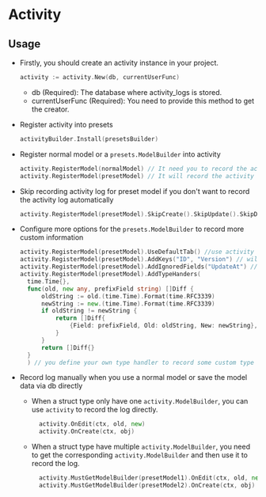 # Activity

## Usage

- Firstly, you should create an activity instance in your project.

  ```go
  activity := activity.New(db, currentUserFunc)
  ```

  - db (Required): The database where activity_logs is stored.
  - currentUserFunc (Required): You need to provide this method to get the creator.

- Register activity into presets

  ```go
  activityBuilder.Install(presetsBuilder)
  ```

- Register normal model or a `presets.ModelBuilder` into activity

  ```go
  activity.RegisterModel(normalModel) // It need you to record the activity log manually
  activity.RegisterModel(presetModel) // It will record the activity log automatically when you create, update or delete the model data via preset admin
  ```

- Skip recording activity log for preset model if you don't want to record the activity log automatically

  ```go
  activity.RegisterModel(presetModel).SkipCreate().SkipUpdate().SkipDelete()
  ```

- Configure more options for the `presets.ModelBuilder` to record more custom information

  ```go
  activity.RegisterModel(presetModel).UseDefaultTab() //use activity tab on the admin model edit page
  activity.RegisterModel(presetModel).AddKeys("ID", "Version") // will record value of the ID and Version field as the keyword of a model table
  activity.RegisterModel(presetModel).AddIgnoredFields("UpdateAt") // will ignore the UpdateAt field when recording activity log for update operation
  activity.RegisterModel(presetModel).AddTypeHanders(
    time.Time{},
    func(old, new any, prefixField string) []Diff {
  		oldString := old.(time.Time).Format(time.RFC3339)
  		newString := new.(time.Time).Format(time.RFC3339)
  		if oldString != newString {
  			return []Diff{
  				{Field: prefixField, Old: oldString, New: newString},
  			}
  		}
  		return []Diff{}
    }
    ) // you define your own type handler to record some custom type for update operation
  ```

- Record log manually when you use a normal model or save the model data via db directly

  - When a struct type only have one `activity.ModelBuilder`, you can use `activity` to record the log directly.

    ```go
      activity.OnEdit(ctx, old, new)
      activity.OnCreate(ctx, obj)
    ```

  - When a struct type have multiple `activity.ModelBuilder`, you need to get the corresponding `activity.ModelBuilder` and then use it to record the log.

    ```go
      activity.MustGetModelBuilder(presetModel1).OnEdit(ctx, old, new)
      activity.MustGetModelBuilder(presetModel2).OnCreate(ctx, obj)
    ```
